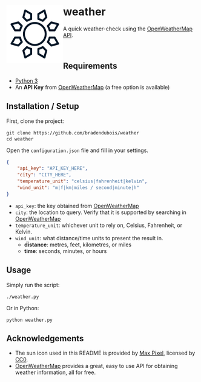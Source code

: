 <div>
  <img align="left" width="150px" src="icon.png" alt="Sun icon" />
  <h1 margin="auto">weather</h1>
</div>

A quick weather-check using the [OpenWeatherMap API](https://openweathermap.org/).

<br />

## Requirements

- [Python 3](https://www.python.org/)
- An **API Key** from [OpenWeatherMap](https://openweathermap.org/api) (a free option is available)

## Installation / Setup

First, clone the project:

```shell_script
git clone https://github.com/bradendubois/weather
cd weather
```

Open the ``configuration.json`` file and fill in your settings.

```json
{
    "api_key": "API_KEY_HERE",
    "city": "CITY_HERE",
    "temperature_unit": "celsius|fahrenheit|kelvin",
    "wind_unit": "m|f|km|miles / second|minute|h"  
}
```

- ``api_key``: the key obtained from [OpenWeatherMap](https://openweathermap.org/)
- ``city``: the location to query. Verify that it is supported by searching in [OpenWeatherMap](https://openweathermap.org/)
- ``temperature_unit``: whichever unit to rely on, Celsius, Fahrenheit, or Kelvin.
- ``wind_unit``: what distance/time units to present the result in. 
    - **distance**: metres, feet, kilometres, or miles
    - **time**: seconds, minutes, or hours

## Usage

Simply run the script:

```shell_script
./weather.py
```

Or in Python:

```shell_script
python weather.py
```

## Acknowledgements

- The sun icon used in this README is provided by [Max Pixel](https://www.maxpixel.net/Icon-Climate-Sky-Summer-Sun-Sunny-Weather-2947294), licensed by [CC0](https://creativecommons.org/publicdomain/zero/1.0/deed.en). 
- [OpenWeatherMap](https://openweathermap.org/) provides a great, easy to use API for obtaining weather information, all for free.

